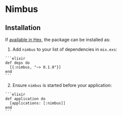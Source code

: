 # Nimbus

## Installation

If [available in Hex](https://hex.pm/docs/publish), the package can be installed as:

  1. Add `nimbus` to your list of dependencies in `mix.exs`:

    ```elixir
    def deps do
      [{:nimbus, "~> 0.1.0"}]
    end
    ```

  2. Ensure `nimbus` is started before your application:

    ```elixir
    def application do
      [applications: [:nimbus]]
    end
    ```
